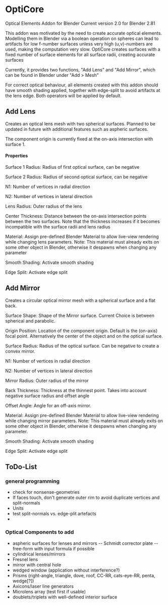 # OptiCore
Optical Elements Addon for Blender
Current version 2.0 for Blender 2.81

This addon was motivated by the need to create accurate optical elements. Modelling them in Blender via a boolean operation on spheres can lead to artifacts for low f-number surfaces unless very high (u,v)-numbers are used, making the computation very slow.
OptiCore creates surfaces with a fixed number of surface elements for all surface radii, creating accurate surfaces

Currently, it provides two functions, "Add Lens" and "Add Mirror", which can be found in Blender under "Add > Mesh"

For correct optical behaviour, all elements created with this addon should have smooth shading applied, together with edge-split to avoid artifacts at the lens edge. Both operators will be applied by default.

## Add Lens

Creates an optical lens mesh with two spherical surfaces.
Planned to be updated in future with additional features such as aspheric surfaces.

The component origin is currently fixed at the on-axis intersection with surface 1.

#### Properties

Surface 1 Radius: Radius of first optical surface, can be negative

Surface 2 Radius: Radius of second optical surface, can be negative

N1: Number of vertices in radial direction

N2: Number of vertices in lateral direction

Lens Radius: Outer radius of the lens

Center Thickness: Distance between the on-axis intersection points between the two surfaces. Note that the thickness increases if it becomes incompatible with the surface radii and lens radius

Material: Assign pre-defined Blender Material to allow live-view rendering while changing lens parameters. Note: This material must already exits on some other object in Blender, otherwise it despawns when changing any parameter

Smooth Shading: Activate smooth shading

Edge Split: Activate edge split

## Add Mirror

Creates a circular optical mirror mesh with a spherical surface and a flat back.

Surface Shape: Shape of the Mirror surface. Current Choice is between spherical and parabolic.

Origin Position: Location of the component origin. Default is the (on-axis) focal point. Alternatively the center of the  object and on the optical surface.

Surface Radius: Radius of the optical surface. Can be negative to create a convex mirror.

N1: Number of vertices in radial direction

N2: Number of vertices in lateral direction

Mirror Radius: Outer radius of the mirror

Back Thickness: Thickness at the thinnest point. Takes into account negative surface radius and offset angle

Offset Angle: Angle for an off-axis mirror.

Material: Assign pre-defined Blender Material to allow live-view rendering while changing mirror parameters. Note: This material must already exits on some other object in Blender, otherwise it despawns when changing any parameter.

Smooth Shading: Activate smooth shading

Edge Split: Activate edge split

## ToDo-List

### general programming
- check for nonsense-geometries
- If faces touch, don't generate outer rim to avoid duplicate vertices and split-normals
- Units
- test split-normals vs. edge-plit artefacts
- 

### Optical Components to add
- aspheric surfaces for lenses and mirrors
-- Schmidt corrector plate
-- free-form with input formula if possible
- cylindrical lenses/mirrors
- Fresnel lens
- mirror with central hole
- wedged window (application without interference?)
- Prisms (right-angle, triangle, dove, roof, CC-RR, cats-eye-RR, penta, wedge[?])
- Axicons/laser line generators
- Microlens array (test first if usable)
- doublets/triplets with well-defined interior surface